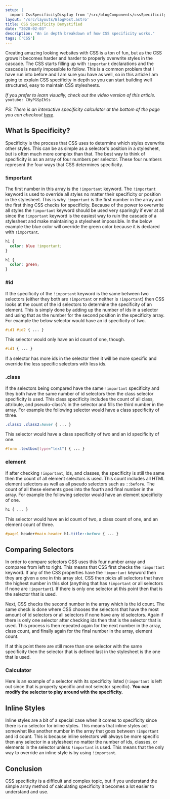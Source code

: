 ```yaml
---
setup: |
  import CssSpecificityDisplay from '/src/blogComponents/cssSpecificityDisplay/CssSpecificityDisplay.jsx'
layout: '/src/layouts/BlogPost.astro'
title: CSS Specificity Demystified
date: "2020-02-03"
description: "An in depth breakdown of how CSS specificity works."
tags: ['CSS']
---
```


Creating amazing looking websites with CSS is a ton of fun, but as the CSS grows it becomes harder and harder to properly overwrite styles in the cascade. The CSS starts filling up with `!important` declarations and the cascade is nearly impossible to follow. This is a common problem that I have run into before and I am sure you have as well, so in this article I am going to explain CSS specificity in depth so you can start building well structured, easy to maintain CSS stylesheets.

*If you prefer to learn visually, check out the video version of this article.*
`youtube: CHyPGSpIhSs`

*PS: There is an interactive specificity calculator at the bottom of the page you can checkout [here](#calculator)*.

## What Is Specificity?

Specificity is the process that CSS uses to determine which styles overwrite other styles. This can be as simple as a selector's position in a stylesheet, but is often much more complex than that. The best way to think of specificity is as an array of four numbers per selector. These four numbers represent the four ways that CSS determines specificity.

<CssSpecificityDisplay />

### !important

The first number in this array is the `!important` keyword. The `!important` keyword is used to override all styles no matter their specificity or position in the stylesheet. This is why `!important` is the first number in the array and the first thing CSS checks for specificity. Because of the power to overwrite all styles the `!important` keyword should be used very sparingly if ever at all since the `!important` keyword is the easiest way to ruin the cascade of a stylesheet and make maintaining a stylesheet impossible. In the below example the blue color will override the green color because it is declared with `!important`.

```css
h1 {
  color: blue !important;
}

h1 {
  color: green;
}
```

### #id

If the specificity of the `!important` keyword is the same between two selectors (either they both are `!important` or neither is `!important`) then CSS looks at the count of the id selectors to determine the specificity of an element. This is simply done by adding up the number of ids in a selector and using that as the number for the second position in the specificity array. For example the below selector would have an id specificity of two.

```css
#id1 #id2 { ... }
```
<CssSpecificityDisplay initialIdCount={2} />

This selector would only have an id count of one, though.

```css
#id1 { ... }
```
<CssSpecificityDisplay initialIdCount={1} />

If a selector has more ids in the selector then it will be more specific and override the less specific selectors with less ids.


### .class

If the selectors being compared have the same `!important` specificity and they both have the same number of id selectors then the class selector specificity is used. This class specificity includes the count of all class, attribute, and pseudo-class's in the selector and fills the third number in the array. For example the following selector would have a class specificity of three.

```css
.class1 .class2:hover { ... }
```
<CssSpecificityDisplay initialClassCount={3} />

This selector would have a class specificity of two and an id specificity of one.

```css
#form .textbox[type="text"] { ... }
```
<CssSpecificityDisplay initialClassCount={2} initialIdCount={1} />

### element

If after checking `!important`, ids, and classes, the specificity is still the same then the count of all element selectors is used. This count includes all HTML element selectors as well as all pseudo selectors such as `::before`. The count of all these elements goes into the fourth and final number in the array. For example the following selector would have an element specificity of one.

```css
h1 { ... }
```
<CssSpecificityDisplay initialElementCount={1} />

This selector would have an id count of two, a class count of one, and an element count of three.

```css
#page1 header#main-header h1.title::before { ... }

```
<CssSpecificityDisplay initialElementCount={3} initialClassCount={1} initialIdCount={2} />

## Comparing Selectors

In order to compare selectors CSS uses this four number array and compares from left to right. This means that CSS first checks the `!important` keyword. If any of the CSS properties have the `!important` keyword then they are given a one in this array slot. CSS then picks all selectors that have the highest number in this slot (anything that has `!important` or all selectors if none are `!important`). If there is only one selector at this point then that is the selector that is used.

Next, CSS checks the second number in the array which is the id count. The same check is done where CSS chooses the selectors that have the most amount of id selectors or all selectors if none have any id selectors. Again if there is only one selector after checking ids then that is the selector that is used. This process is then repeated again for the next number in the array, class count, and finally again for the final number in the array, element count.

If at this point there are still more than one selector with the same specificity then the selector that is defined last in the stylesheet is the one that is used.

### Calculator

Here is an example of a selector with its specificity listed (`!important` is left out since that is property specific and not selector specific). **You can modify the selector to play around with the specificity.**

<CssSpecificityDisplay client:visible showInput={true} initialInputText="#form input.custom-checkbox[type='checkbox']::before" />

## Inline Styles

Inline styles are a bit of a special case when it comes to specificity since there is no selector for inline styles. This means that inline styles act somewhat like another number in the array that goes between `!important` and id count. This is because inline selectors will always be more specific then any selector in a stylesheet no matter the number of ids, classes, or elements in the selector unless `!important` is used. This means that the only way to override an inline style is by using `!important`.

## Conclusion

CSS specificity is a difficult and complex topic, but if you understand the simple array method of calculating specificity it becomes a lot easier to understand and use.